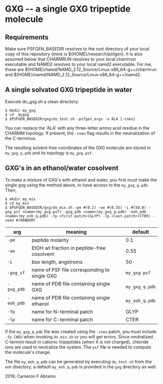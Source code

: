 # GXG -- a single GXG tripeptide molecule

## Requirements

Make sure PSFGEN_BASEDIR resolves to the root directory of your local copy of this repository (mine is ${HOME}/research/psfgen).  It is also assumed below that CHARMRUN resolves to your local charmrun executable and NAMD2 resolves to your local namd2 executable.  For me, these are ${HOME}/namd/NAMD_2.12_Source/Linux-x86_64-g++/charmrun and ${HOME}/namd/NAMD_2.12_Source/Linux-x86_64-g++/namd2.

## A single solvated GXG tripeptide in water

Execute do_gxg.sh a clean directory:

```
$ mkdir my_gxg
$ cd _mygxg
$ $PSFGEN_BASEDIR/gxg/do_test.sh -psfgen_args -x ALA [-cneu]
```
You can replace the 'ALA' with any three-letter amino acid residue in the CHARMM topology.  If present, the `-cneu` flag results in the neutralization of the C-terminus.

The resulting solvent-free coordinates of the GXG molecule are stored in `my_gxg_q.pdb` and its topology is `my_gxg.psf`.

## GXG's in an ethanol/water cosolvent

To make a mixture of GXG's with ethanol and water, you first must make the single gxg using the method above, to have access to the `my_gxg_q.pdb`.
Then,

```
$ mkdir my_mix
$ cd my_mix
$ $PSFGEN_BASEDIR/gxg/do_mix.sh -pm #(0.2) -we #(0.55) -L #(50.0) -gxg_psf <name>(my_gxg.psf) -gxg_pdb <name>(my_gxg_q.pdb) -eoh_pdb <name>(my_eoh_q.pdb) -fp <first-patch>(GLYP) -lp <last-patch>(CTER) -seed #(RANDOM)
```

arg | meaning | default
--- | --- | --- 
`-pm` | peptide molarity | 0.1
`-we` | EtOH wt fraction in peptide-free cosolvent | 0.55
`-L`  | box length, angstroms | 50
`-gxg_sf` | name of PSF file corresponding to single GXG | `my_gxg.psf`
`-gxg_pdb` | name of PDB file containing single GXG | `my_gxg_q.pdb`
`-eoh_pdb` | name of PDB file containing single ethanol | `my_eoh_q.pdb`
`-fp` | name for N-terminal patch | GLYP
`-lp` | name for C-terminal patch | CTER

If the `my_gxg_q.pdb` file was created using the `-cneu` patch, you *must* include `-fp CNEU` when invoking `do_mix.sh` or you will get errors.  Since neutralized C-termini result in cationic tripeptides (when X is not charged), chloride ions are used to neutralize the system.  The `psf` file is needed to compute the molecule's charge.

The file `my_eoh_q.pdb` can be generated by executing `do_test.sh` 
from the `eoh` directory; a default `my_eoh_q.pdb` is provided in 
the `gxg` directory as well.

2019, Cameron F Abrams
